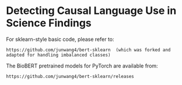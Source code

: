 # Detecting Causal Language Use in Science Findings

For sklearn-style basic code, please refer to:

    https://github.com/junwang4/bert-sklearn  (which was forked and adapted for handling imbalanced classes)

The BioBERT pretrained models for PyTorch are available from:

    https://github.com/junwang4/bert-sklearn/releases
